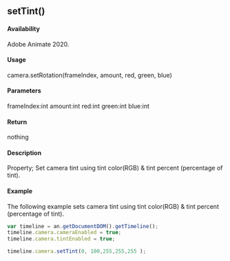 ## setTint()

#### Availability

Adobe Animate 2020.

#### Usage

camera.setRotation(frameIndex, amount, red, green, blue)

#### Parameters

frameIndex:int amount:int red:int green:int blue:int

#### Return

nothing

#### Description

Property; Set camera tint using tint color(RGB) & tint percent (percentage of tint).

#### Example

The following example sets camera tint using tint color(RGB) & tint percent (percentage of tint).
```javascript
var timeline = an.getDocumentDOM().getTimeline();
timeline.camera.cameraEnabled = true;
timeline.camera.tintEnabled = true;

timeline.camera.setTint(0, 100,255,255,255 );

```